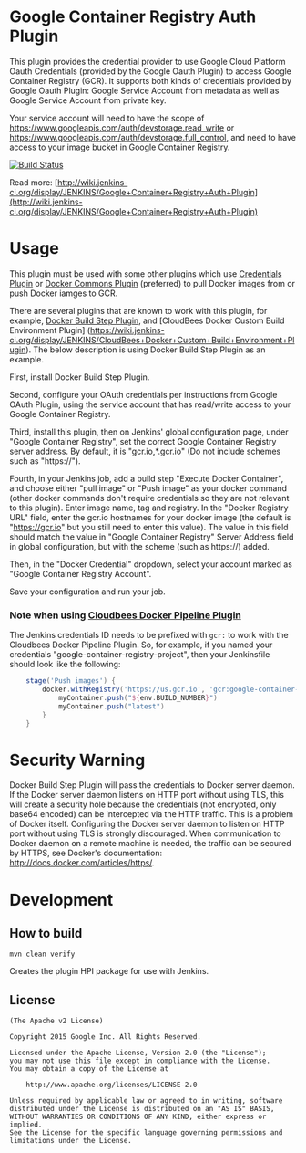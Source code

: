 Google Container Registry Auth Plugin
====================

This plugin provides the credential provider to use Google Cloud Platform Oauth Credentials (provided by the Google Oauth Plugin) to access Google Container Registry (GCR). It supports both kinds of credentials provided by Google Oauth Plugin: Google Service Account from metadata as well as Google Service Account from private key.

Your service account will need to have the scope of https://www.googleapis.com/auth/devstorage.read_write or https://www.googleapis.com/auth/devstorage.full_control, and need to have access to your image bucket in Google Container Registry.

[![Build Status](https://jenkins.ci.cloudbees.com/buildStatus/icon?job=plugins/google-container-registry-auth-plugin)](https://jenkins.ci.cloudbees.com/job/plugins/job/google-container-registry-auth-plugin/)

Read more: [http://wiki.jenkins-ci.org/display/JENKINS/Google+Container+Registry+Auth+Plugin](http://wiki.jenkins-ci.org/display/JENKINS/Google+Container+Registry+Auth+Plugin)

Usage
===
This plugin must be used with some other plugins which use
[Credentials Plugin](https://wiki.jenkins-ci.org/display/JENKINS/Credentials+Plugin) or
[Docker Commons Plugin](https://wiki.jenkins-ci.org/display/JENKINS/Docker+Commons+Plugin)
(preferred)
to pull Docker images from or push Docker iamges to GCR.

There are several plugins that are known to work with this plugin, for example,
[Docker Build Step Plugin](https://wiki.jenkins-ci.org/display/JENKINS/Docker+build+step+plugin),
and [CloudBees Docker Custom Build Environment Plugin]
(https://wiki.jenkins-ci.org/display/JENKINS/CloudBees+Docker+Custom+Build+Environment+Plugin). The below description is using Docker Build Step Plugin as an example.

First, install Docker Build Step Plugin.

Second, configure your OAuth credentials per instructions from Google OAuth Plugin, using the service account that has read/write access to your Google Container Registry.

Third, install this plugin, then on Jenkins' global configuration page, under "Google Container Registry", set the correct Google Container Registry server address. By default, it is "gcr.io,*.gcr.io" (Do not include schemes such as "https://").

Fourth, in your Jenkins job, add a build step "Execute Docker Container", and choose either "pull image" or "Push image" as your docker command (other docker commands don't require credentials so they are not relevant to this plugin). Enter image name, tag and registry. In the "Docker Registry URL" field, enter the gcr.io hostnames for your docker image (the default is "https://gcr.io" but you still need to enter this value). The value in this field should match the value in "Google Container Registry" Server Address field in global configuration, but with the scheme (such as https://) added.

Then, in the "Docker Credential" dropdown, select your account marked as "Google Container Registry Account".

Save your configuration and run your job.

### Note when using [Cloudbees Docker Pipeline Plugin](https://wiki.jenkins.io/display/JENKINS/Docker+Pipeline+Plugin)

The Jenkins credentials ID needs to be prefixed with `gcr:` to work with the Cloudbees Docker Pipeline Plugin.  So, for example, if you named your credentials "google-container-registry-project", then your Jenkinsfile should look like the following:

```groovy
    stage('Push images') {
        docker.withRegistry('https://us.gcr.io', 'gcr:google-container-registry-project') {
            myContainer.push("${env.BUILD_NUMBER}")
            myContainer.push("latest")
        }
    }
```

Security Warning
===
Docker Build Step Plugin will pass the credentials to Docker server daemon. If the Docker server daemon listens on HTTP port without using TLS, this will create a security hole because the credentials (not encrypted, only base64 encoded) can be intercepted via the HTTP traffic. This is a problem of Docker itself. Configuring the Docker server daemon to listen on HTTP port without using TLS is strongly discouraged. When communication to Docker daemon on a remote machine is needed, the traffic can be secured by HTTPS, see Docker's documentation: http://docs.docker.com/articles/https/.

Development
===========

How to build
--------------

	mvn clean verify

Creates the plugin HPI package for use with Jenkins.


License
-------

	(The Apache v2 License)

    Copyright 2015 Google Inc. All Rights Reserved.

    Licensed under the Apache License, Version 2.0 (the "License");
    you may not use this file except in compliance with the License.
    You may obtain a copy of the License at

        http://www.apache.org/licenses/LICENSE-2.0

    Unless required by applicable law or agreed to in writing, software
    distributed under the License is distributed on an "AS IS" BASIS,
    WITHOUT WARRANTIES OR CONDITIONS OF ANY KIND, either express or implied.
    See the License for the specific language governing permissions and
    limitations under the License.

